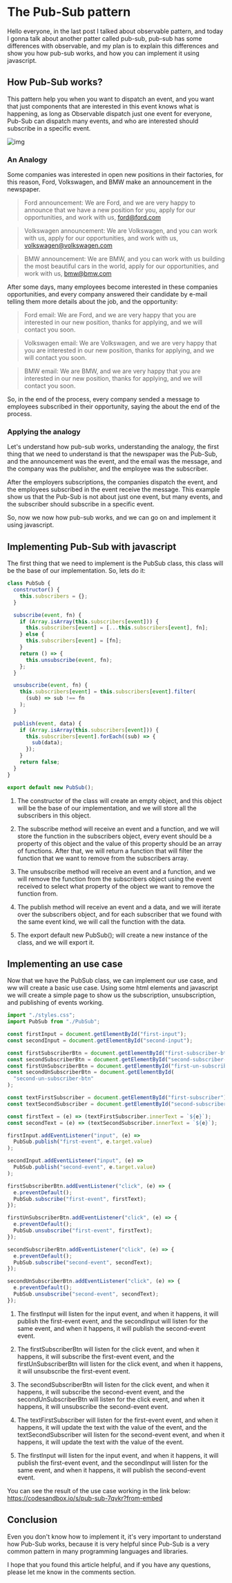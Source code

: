 # The Pub-Sub pattern

Hello everyone, in the last post I talked about observable pattern, and today I gonna talk about another patter called pub-sub, pub-sub has some differences with observable, and my plan is to explain this differences and show you how pub-sub works, and how you can implement it using javascript.

## How Pub-Sub works?

This pattern help you when you want to dispatch an event, and you want that just components that are interested in this event knows what is happening, as long as Observable dispatch just one event for everyone, Pub-Sub can dispatch many events, and who are interested should subscribe in a specific event.

![img](https://res.cloudinary.com/practicaldev/image/fetch/s--Q_RFMIEV--/c_limit%2Cf_auto%2Cfl_progressive%2Cq_auto%2Cw_880/https://miro.medium.com/max/501/1%2ATSLaLllP_DcPQQOTpXbzeA.png)

### An Analogy

Some companies was interested in open new positions in their factories, for this reason, Ford, Volkswagen, and BMW make an announcement in the newspaper.

> Ford announcement: We are Ford, and we are very happy to announce that we have a new position for you, apply for our opportunities, and work with us, ford@ford.com

> Volkswagen announcement: We are Volkswagen, and you can work with us, apply for our opportunities, and work with us, volkswagen@volkswagen.com

> BMW announcement: We are BMW, and you can work with us building the most beautiful cars in the world, apply for our opportunities, and work with us, bmw@bmw.com

After some days, many employees become interested in these companies opportunities, and every company answered their candidate by e-mail telling them more details about the job, and the opportunity:

> Ford email: We are Ford, and we are very happy that you are interested in our new position, thanks for applying, and we will contact you soon.

> Volkswagen email: We are Volkswagen, and we are very happy that you are interested in our new position, thanks for applying, and we will contact you soon.

> BMW email: We are BMW, and we are very happy that you are interested in our new position, thanks for applying, and we will contact you soon.

So, in the end of the process, every company sended a message to employees subscribed in their opportunity, saying the about the end of the process.

### Applying the analogy

Let's understand how pub-sub works, understanding the analogy, the first thing that we need to understand is that the newspaper was the Pub-Sub, and the announcement was the event, and the email was the message, and the company was the publisher, and the employee was the subscriber.

After the employers subscriptions, the companies dispatch the event, and the employees subscribed in the event receive the message. This example show us that the Pub-Sub is not about just one event, but many events, and the subscriber should subscribe in a specific event.

So, now we now how pub-sub works, and we can go on and implement it using javascript.

## Implementing Pub-Sub with javascript

The first thing that we need to implement is the PubSub class, this class will be the base of our implementation. So, lets do it:

```javascript
class PubSub {
  constructor() {
    this.subscribers = {};
  }

  subscribe(event, fn) {
    if (Array.isArray(this.subscribers[event])) {
      this.subscribers[event] = [...this.subscribers[event], fn];
    } else {
      this.subscribers[event] = [fn];
    }
    return () => {
      this.unsubscribe(event, fn);
    };
  }

  unsubscribe(event, fn) {
    this.subscribers[event] = this.subscribers[event].filter(
      (sub) => sub !== fn
    );
  }

  publish(event, data) {
    if (Array.isArray(this.subscribers[event])) {
      this.subscribers[event].forEach((sub) => {
        sub(data);
      });
    }
    return false;
  }
}

export default new PubSub();
```

1. The constructor of the class will create an empty object, and this object will be the base of our implementation, and we will store all the subscribers in this object.

2. The subscribe method will receive an event and a function, and we will store the function in the subscribers object, every event should be a property of this object and the value of this property should be an array of functions. After that, we will return a function that will filter the function that we want to remove from the subscribers array.

3. The unsubscribe method will receive an event and a function, and we will remove the function from the subscribers object using the event received to select what property of the object we want to remove the function from.

4. The publish method will receive an event and a data, and we will iterate over the subscribers object, and for each subscriber that we found with the same event kind, we will call the function with the data.

5. The export default new PubSub(); will create a new instance of the class, and we will export it.

## Implementing an use case

Now that we have the PubSub class, we can implement our use case, and ww will create a basic use case. Using some html elements and javascript we will create a simple page to show us the subscription, unsubscription, and publishing of events working.

```javascript
import "./styles.css";
import PubSub from "./PubSub";

const firstInput = document.getElementById("first-input");
const secondInput = document.getElementById("second-input");

const firstSubscriberBtn = document.getElementById("first-subscriber-btn");
const secondSubscriberBtn = document.getElementById("second-subscriber-btn");
const firstUnSubscriberBtn = document.getElementById("first-un-subscriber-btn");
const secondUnSubscriberBtn = document.getElementById(
  "second-un-subscriber-btn"
);

const textFirstSubscriber = document.getElementById("first-subscriber");
const textSecondSubscriber = document.getElementById("second-subscriber");

const firstText = (e) => (textFirstSubscriber.innerText = `${e}`);
const secondText = (e) => (textSecondSubscriber.innerText = `${e}`);

firstInput.addEventListener("input", (e) =>
  PubSub.publish("first-event", e.target.value)
);

secondInput.addEventListener("input", (e) =>
  PubSub.publish("second-event", e.target.value)
);

firstSubscriberBtn.addEventListener("click", (e) => {
  e.preventDefault();
  PubSub.subscribe("first-event", firstText);
});

firstUnSubscriberBtn.addEventListener("click", (e) => {
  e.preventDefault();
  PubSub.unsubscribe("first-event", firstText);
});

secondSubscriberBtn.addEventListener("click", (e) => {
  e.preventDefault();
  PubSub.subscribe("second-event", secondText);
});

secondUnSubscriberBtn.addEventListener("click", (e) => {
  e.preventDefault();
  PubSub.unsubscribe("second-event", secondText);
});
```

1. The firstInput will listen for the input event, and when it happens, it will publish the first-event event, and the secondInput will listen for the same event, and when it happens, it will publish the second-event event.

2. The firstSubscriberBtn will listen for the click event, and when it happens, it will subscribe the first-event event, and the firstUnSubscriberBtn will listen for the click event, and when it happens, it will unsubscribe the first-event event.

3. The secondSubscriberBtn will listen for the click event, and when it happens, it will subscribe the second-event event, and the secondUnSubscriberBtn will listen for the click event, and when it happens, it will unsubscribe the second-event event.

4. The textFirstSubscriber will listen for the first-event event, and when it happens, it will update the text with the value of the event, and the textSecondSubscriber will listen for the second-event event, and when it happens, it will update the text with the value of the event.

5. The firstInput will listen for the input event, and when it happens, it will publish the first-event event, and the secondInput will listen for the same event, and when it happens, it will publish the second-event event.

You can see the result of the use case working in the link below:
https://codesandbox.io/s/pub-sub-7qvkr?from-embed

## Conclusion

Even you don't know how to implement it, it's very important to understand how Pub-Sub works, because it is very helpful since Pub-Sub is a very common pattern in many programming languages and libraries.

I hope that you found this article helpful, and if you have any questions, please let me know in the comments section.
